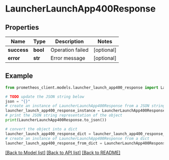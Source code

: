 # LauncherLaunchApp400Response


## Properties

Name | Type | Description | Notes
------------ | ------------- | ------------- | -------------
**success** | **bool** | Operation failed | [optional] 
**error** | **str** | Error message | [optional] 

## Example

```python
from prometheos_client.models.launcher_launch_app400_response import LauncherLaunchApp400Response

# TODO update the JSON string below
json = "{}"
# create an instance of LauncherLaunchApp400Response from a JSON string
launcher_launch_app400_response_instance = LauncherLaunchApp400Response.from_json(json)
# print the JSON string representation of the object
print(LauncherLaunchApp400Response.to_json())

# convert the object into a dict
launcher_launch_app400_response_dict = launcher_launch_app400_response_instance.to_dict()
# create an instance of LauncherLaunchApp400Response from a dict
launcher_launch_app400_response_from_dict = LauncherLaunchApp400Response.from_dict(launcher_launch_app400_response_dict)
```
[[Back to Model list]](../README.md#documentation-for-models) [[Back to API list]](../README.md#documentation-for-api-endpoints) [[Back to README]](../README.md)


